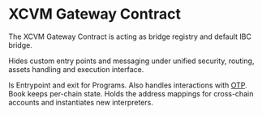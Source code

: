 # XCVM Gateway Contract

The XCVM Gateway Contract is acting as bridge registry and default IBC bridge.

Hides custom entry points and messaging  under unified security, routing, assets handling and execution interface.


Is Entrypoint and exit for Programs. Also handles interactions with [OTP](otp.md).
Book keeps per-chain state. Holds the address mappings for cross-chain accounts and instantiates new interpreters.